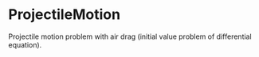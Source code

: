 # ProjectileMotion
Projectile motion problem with air drag (initial value problem of differential equation).
